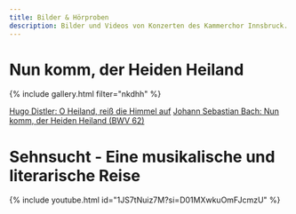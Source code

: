 ```yaml
---
title: Bilder & Hörproben
description: Bilder und Videos von Konzerten des Kammerchor Innsbruck.
---
```


# Nun komm, der Heiden Heiland

{% include gallery.html filter="nkdhh" %}

[Hugo Distler: O Heiland, reiß die Himmel auf](https://www.youtube.com/watch?v=UDuZ_4PoKzo)
[Johann Sebastian Bach: Nun komm, der Heiden Heiland (BWV 62)](https://www.youtube.com/watch?v=oStF6d-TX_U)

# Sehnsucht - Eine musikalische und literarische Reise

{% include youtube.html id="1JS7tNuiz7M?si=D01MXwkuOmFJcmzU" %}
